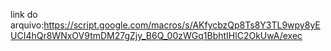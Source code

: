 link do arquivo:https://script.google.com/macros/s/AKfycbzQp8Ts8Y3TL9wpy8yEUCI4hQr8WNxOV9tmDM27gZjy_B6Q_00zWGq1BbhtIHlC2OkUwA/exec
